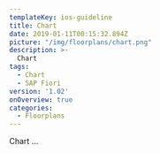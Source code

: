 ```yaml
---
templateKey: ios-guideline
title: Chart
date: 2019-01-11T00:15:32.894Z
picture: "/img/floorplans/chart.png"
description: >-
  Chart
tags:
  - Chart
  - SAP Fiori
version: '1.02'
onOverview: true
categories:
  - Floorplans
---
```




Chart ...

